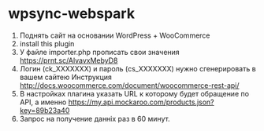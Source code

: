 # wpsync-webspark

1. Поднять сайт на основании WordPress + WooCommerce
2. install this plugin
3. У файле importer.php прописать свои значения https://prnt.sc/AlvavxMebyD8
4. Логин (ck_XXXXXXX) и пароль (cs_XXXXXXX) нужно сгенерировать в вашем сайтею Инструкция http://docs.woocommerce.com/document/woocommerce-rest-api/ 
5. В настройках плагина указать URL к которому будет обращение по API, а именно https://my.api.mockaroo.com/products.json?key=89b23a40
6. Запрос на получение данніх раз в 60 минут.
